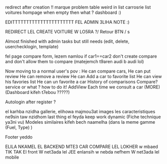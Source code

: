 
redirect after creation !! marque problem
table weird in list carrosrie list voitures
hompage when empty then what ? 
dashboard :) 


EDITTTTTTTTTTTTTTTTTTTTTT FEL ADMIN 3LIHA NOTE :)





REDIRECT LEL CREATE VOITURE W LO5RA ?/ Retour BTN / s





Almost finished with admin tasks but still needs (edit, delete, userchecklogin, template)

fel page compare form, lezem namlou if car1==car2 don't create compare and don't allow them to compare (matejemch t9aren audi b audi lol)

Now moving to a normal user's pov :
He can compare cars,
He can put review
He can remove a review
He can Add a car to favorite list
He can view his favories list
He can un favorite a car
History of comparisons
Compare? service or what ? how to do it!
AddView Each time we consult a car
(MORE)
(Dashboard kifeh t7ebou ?????)

Autologin after register ?



el karhba nzidha gallerie, elihowa majmou3at images
les caracteristiques ne9sin taw nzidhom last thing el feyda keep work dynamic (Fiche technique ya3ni vu)
Modeles similaires kifeh bech naamelha (dans la meme gamme (Fuel, Type) )

Footer yeddo

ELILA NKAMEL EL BACKEND MTE3 CAR COMPARE LEL LOKHER w mbaed TIK TAK El front
W net3ada lel JEE enlansih w nebda nefhem 
W net3ada lel mobile